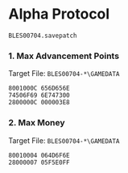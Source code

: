 #  Alpha Protocol 

`BLES00704.savepatch`

### 1. Max Advancement Points

Target File: `BLES00704-*\GAMEDATA`

```
8001000C 656D656E
74506F69 6E747300
2800000C 000003E8
```

### 2. Max Money

Target File: `BLES00704-*\GAMEDATA`

```
80010004 064D6F6E
28000007 05F5E0FF
```

